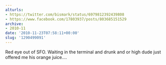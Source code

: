 ```yaml
---
alturls:
- https://twitter.com/bismark/status/6979812392439808
- https://www.facebook.com/17803937/posts/803685151529
archive:
- 2010-11
date: '2010-11-23T07:58:11+00:00'
slug: '1290499091'
---
```


Red eye out of SFO. Waiting in the terminal and drunk and or high dude
just offered me his orange juice....

